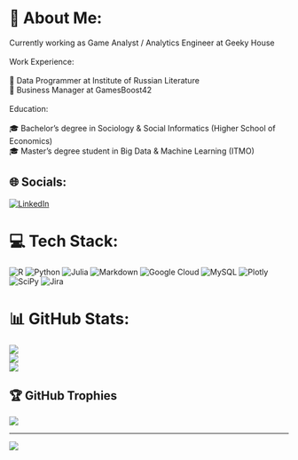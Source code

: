 # 💫 About Me:
Currently working as Game Analyst / Analytics Engineer at Geeky House<br><br>Work Experience:<br><br>💼 Data Programmer at Institute of Russian Literature<br>💼 Business Manager at GamesBoost42<br><br>Education:<br><br>🎓 Bachelor’s degree in Sociology & Social Informatics (Higher School of Economics)<br>🎓 Master’s degree student in Big Data & Machine Learning (ITMO)


## 🌐 Socials:
[![LinkedIn](https://img.shields.io/badge/LinkedIn-%230077B5.svg?logo=linkedin&logoColor=white)](https://linkedin.com/in/muzerow6) 

# 💻 Tech Stack:
![R](https://img.shields.io/badge/r-%23276DC3.svg?style=for-the-badge&logo=r&logoColor=white) ![Python](https://img.shields.io/badge/python-3670A0?style=for-the-badge&logo=python&logoColor=ffdd54) ![Julia](https://img.shields.io/badge/-Julia-9558B2?style=for-the-badge&logo=julia&logoColor=white) ![Markdown](https://img.shields.io/badge/markdown-%23000000.svg?style=for-the-badge&logo=markdown&logoColor=white) ![Google Cloud](https://img.shields.io/badge/Google%20Cloud-%234285F4.svg?style=for-the-badge&logo=google-cloud&logoColor=white) ![MySQL](https://img.shields.io/badge/mysql-%2300f.svg?style=for-the-badge&logo=mysql&logoColor=white) ![Plotly](https://img.shields.io/badge/Plotly-%233F4F75.svg?style=for-the-badge&logo=plotly&logoColor=white) ![SciPy](https://img.shields.io/badge/SciPy-%230C55A5.svg?style=for-the-badge&logo=scipy&logoColor=%white) ![Jira](https://img.shields.io/badge/jira-%230A0FFF.svg?style=for-the-badge&logo=jira&logoColor=white)
# 📊 GitHub Stats:
![](https://github-readme-stats.vercel.app/api?username=muzerow&theme=dark&hide_border=false&include_all_commits=false&count_private=false)<br/>
![](https://github-readme-streak-stats.herokuapp.com/?user=muzerow&theme=dark&hide_border=false)<br/>
![](https://github-readme-stats.vercel.app/api/top-langs/?username=muzerow&theme=dark&hide_border=false&include_all_commits=false&count_private=false&layout=compact)

## 🏆 GitHub Trophies
![](https://github-profile-trophy.vercel.app/?username=muzerow&theme=darkhub&no-frame=false&no-bg=true&margin-w=4)

---
[![](https://visitcount.itsvg.in/api?id=muzerow&icon=0&color=0)](https://visitcount.itsvg.in)

<!-- Proudly created with GPRM ( https://gprm.itsvg.in ) -->
